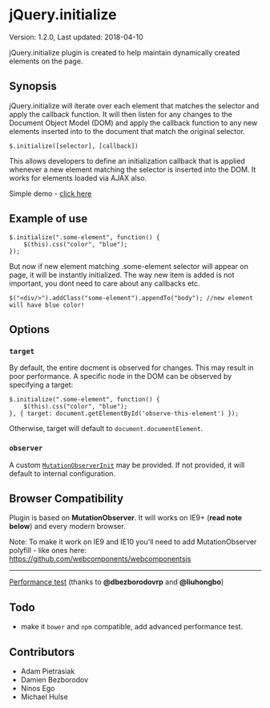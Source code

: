 # jQuery.initialize

Version: 1.2.0, Last updated: 2018-04-10

jQuery.initialize plugin is created to help maintain dynamically created elements on the
page.

## Synopsis

jQuery.initialize will iterate over each element that matches the selector and apply the
callback function. It will then listen for any changes to the Document Object Model (DOM)
and apply the callback function to any new elements inserted into to the document that
match the original selector.

    $.initialize([selector], [callback])

This allows developers to define an initialization callback that is applied whenever a new
element matching the selector is inserted into the DOM. It works for elements loaded via
AJAX also.

Simple demo - [click here](http://adampietrasiak.github.io/jQuery.initialize/test.html)

## Example of use
  
    $.initialize(".some-element", function() {
        $(this).css("color", "blue");
    });
	
But now if new element matching .some-element selector will appear on page, it will be instantly initialized. The way new item is added is not important, you dont need to care about any callbacks etc.
  
    $("<div/>").addClass("some-element").appendTo("body"); //new element will have blue color!
	
## Options

### `target`

By default, the entire docment is observed for changes. This may result in poor performance. A specific node in the DOM can be observed by specifying a target:

    $.initialize(".some-element", function() {
        $(this).css("color", "blue");
    }, { target: document.getElementById('observe-this-element') });
    
Otherwise, target will default to `document.documentElement`.

### `observer`

A custom [`MutationObserverInit`](https://developer.mozilla.org/en-US/docs/Web/API/MutationObserver#MutationObserverInit) may be provided. If not provided, it will default to internal configuration.

## Browser Compatibility

Plugin is based on **MutationObserver**. It will works on IE9+ (**read note below**) and every modern browser.

Note: To make it work on IE9 and IE10 you'll need to add MutationObserver polyfill - like ones here: <https://github.com/webcomponents/webcomponentsjs>

-----------------
[Performance test](https://jsfiddle.net/x8vtfxtb/5/) (thanks to **@dbezborodovrp** and **@liuhongbo**)

## Todo

 - make it `bower` and `npm` compatible, add advanced performance test.

## Contributors
- Adam Pietrasiak
- Damien Bezborodov
- Ninos Ego
- Michael Hulse
